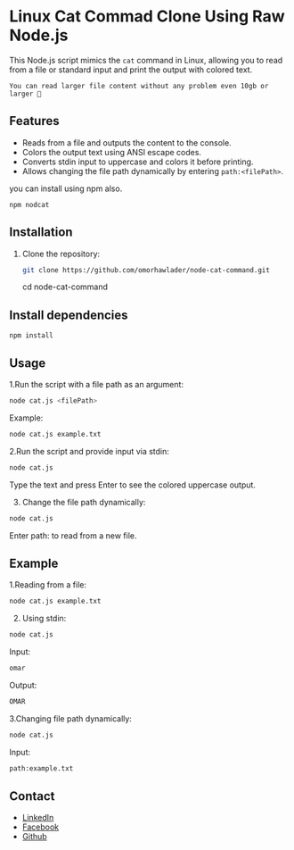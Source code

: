 # Linux Cat Commad Clone Using Raw Node.js

This Node.js script mimics the `cat` command in Linux, allowing you to read from a file or standard input and print the output with colored text.

`You can read larger file content without any problem even 10gb or larger 🙂 `

## Features

- Reads from a file and outputs the content to the console.
- Colors the output text using ANSI escape codes.
- Converts stdin input to uppercase and colors it before printing.
- Allows changing the file path dynamically by entering `path:<filePath>`.

you can install using npm also.

`npm nodcat`

## Installation

1. Clone the repository:

   ```sh
   git clone https://github.com/omorhawlader/node-cat-command.git

   ```

   cd node-cat-command

## Install dependencies

`npm install`

## Usage

1.Run the script with a file path as an argument:

```sh
node cat.js <filePath>
```

Example:

```sh
node cat.js example.txt
```

2.Run the script and provide input via stdin:

```sh
node cat.js
```

Type the text and press Enter to see the colored uppercase output.

3. Change the file path dynamically:

```sh
node cat.js
```

Enter path:<filePath> to read from a new file.

## Example

1.Reading from a file:

```sh
node cat.js example.txt
```

2. Using stdin:

```sh
node cat.js

```

Input:

```sh
omar
```

Output:

```sh
OMAR

```

3.Changing file path dynamically:

```sh
node cat.js

```

Input:

```sh
path:example.txt
```

## Contact

- [LinkedIn](https://www.linkedin.com/in/omor-hawlader-dev/)
- [Facebook](https://www.facebook.com/mohammad.omar.on)
- [Github](https://github.com/omorhawlader/)
